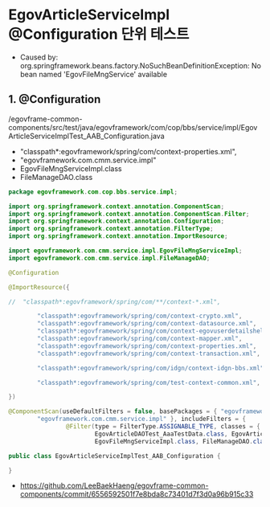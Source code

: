 # EgovArticleServiceImpl @Configuration 단위 테스트

- Caused by: org.springframework.beans.factory.NoSuchBeanDefinitionException: No bean named 'EgovFileMngService' available

## 1. @Configuration

/egovframe-common-components/src/test/java/egovframework/com/cop/bbs/service/impl/EgovArticleServiceImplTest_AAB_Configuration.java

- "classpath*:egovframework/spring/com/context-properties.xml",
- "egovframework.com.cmm.service.impl"
- EgovFileMngServiceImpl.class
- FileManageDAO.class

```java
package egovframework.com.cop.bbs.service.impl;

import org.springframework.context.annotation.ComponentScan;
import org.springframework.context.annotation.ComponentScan.Filter;
import org.springframework.context.annotation.Configuration;
import org.springframework.context.annotation.FilterType;
import org.springframework.context.annotation.ImportResource;

import egovframework.com.cmm.service.impl.EgovFileMngServiceImpl;
import egovframework.com.cmm.service.impl.FileManageDAO;

@Configuration

@ImportResource({

//	"classpath*:egovframework/spring/com/**/context-*.xml",

		"classpath*:egovframework/spring/com/context-crypto.xml",
		"classpath*:egovframework/spring/com/context-datasource.xml",
		"classpath*:egovframework/spring/com/context-egovuserdetailshelper.xml",
		"classpath*:egovframework/spring/com/context-mapper.xml",
		"classpath*:egovframework/spring/com/context-properties.xml",
		"classpath*:egovframework/spring/com/context-transaction.xml",

		"classpath*:egovframework/spring/com/idgn/context-idgn-bbs.xml",

		"classpath*:egovframework/spring/com/test-context-common.xml",

})

@ComponentScan(useDefaultFilters = false, basePackages = { "egovframework.com.cop.bbs.service.impl",
		"egovframework.com.cmm.service.impl" }, includeFilters = {
				@Filter(type = FilterType.ASSIGNABLE_TYPE, classes = { EgovArticleDAO.class, EgovBBSMasterDAO.class,
						EgovArticleDAOTest_AaaTestData.class, EgovArticleServiceImpl.class,
						EgovFileMngServiceImpl.class, FileManageDAO.class }) })

public class EgovArticleServiceImplTest_AAB_Configuration {

}
```

- https://github.com/LeeBaekHaeng/egovframe-common-components/commit/6556592501f7e8bda8c73401d7f3d0a96b915c33
